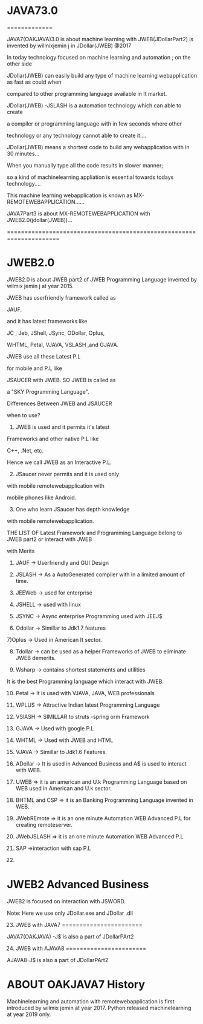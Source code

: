 # JAVA73.0
=============

JAVA7(OAKJAVA)3.0  is   about    machine  learning    with  JWEB(JDollarPart2)   is   invented by   wilmixjemin j  in  JDollar(JWEB) @2017

In  today  technology  focused  on  machine learning  and  automation ;  on  the  other  side
 
 JDollar(JWEB)  can    easily  build  any type  of  machine learning  webapplication   as   fast  as could when
 
 compared   to  other   programming  language  available  in It market.
 
 
 JDollar(JWEB) -JSLASH   is  a  automation  technology  which  can  able  to  create
 
 a   compiler   or   programming  language  with in  few  seconds  where   other
 
 technology or  any  technology  cannot able to  create  it....
 
 
 JDollar(JWEB)  means   a   shortest  code    to  build  any  webapplication   with  in    30 minutes...
 
 
 
 When  you manually  type  all  the  code   results in  slower  manner;
 
 so   a kind  of  machinelearning   appliation  is  essential   towards   todays  technology....
 
 This  machine learning  webapplication   is  known  as   MX-REMOTEWEBAPPLICATION......
 
 JAVA7Part3   is  about    MX-REMOTEWEBAPPLICATION  with  JWEB2.0(jdollar(JWEB))...
 
 =====================================================================

JWEB2.0
=========

JWEB2.0 is about JWEB part2 of JWEB Programming Language invented by wilmix jemin j at year 2015.

JWEB has userfriendly framework called as

JAUF.

and it has latest frameworks like

JC , Jeb, JShell, JSync, ODollar, Oplus,

WHTML, Petal, VJAVA, VSLASH ,and GJAVA.

JWEB use all these Latest P.L

for mobile and P.L like

JSAUCER with JWEB. SO JWEB is called as

a "SKY Programming Language".

Differences Between JWEB and JSAUCER

when to use?

1) JWEB is used and it permits it's latest

Frameworks and other native P.L like

C++, .Net, etc.

Hence we call JWEB as an Interactive P.L.

2) JSaucer never permits and it is used only

with mobile remotewebapplication with

mobile phones like Android.

3) One who learn JSaucer has depth knowledge

with mobile remotewebapplication.

THE LIST OF Latest Framework and Programming Language belong to JWEB part2 or interact with JWEB

with Merits

1) JAUF -> Userfriendly and GUI Design

2) JSLASH -> As a AutoGenerated compiler with in a limited amount of time.

3) JEEWeb -> used for enterprise

4) JSHELL -> used with linux

5) JSYNC -> Async enterprise Programming used with JEEJ$

6) Odollar -> Simillar to Jdk1.7 features

7)Oplus -> Used in American It sector.

8) Tdollar -> can be used as a helper Frameworks of JWEB to eliminate JWEB demerits.

9) Wsharp -> contains shortest statements and utilities

It is the best Programming language which interact with JWEB.

10) Petal -> It is used with VJAVA, JAVA, WEB professionals

11) WPLUS -> Attractive Indian latest Programming Language

12) VSlASH -> SIMILLAR to struts -spring orm Framework

13) GJAVA -> Used with google P.L

14) WHTML -> Used with JWEB and HTML

15) VJAVA -> Simillar to Jdk1.6 Features.

16) ADollar -> It is used in Advanced Business and A$ is used to interact with WEB.

17) UWEB => it is an american and U.k Programming Language based on WEB used in American and U.k sector.

18) BHTML and CSP => it is an Banking Programming Language invented in WEB.

19) JWebREmote => it is an one minute Automation WEB Advanced P.L for creating remoteserver.

20) JWebJSLASH => it is an one minute Automation WEB Advanced P.L

21) SAP =>interaction with sap P.L



22) 
  JWEB2  Advanced Business
=================================
JWEB2  is focused  on  interaction  with JSWORD.

Note: Here  we use  only   JDollar.exe  and JDollar .dll 


23)  JWEB  with  JAVA7
=======================

JAVA7(OAKJAVA) -J$  is  also  a part  of  JDollarPArt2



24)  JWEB  with  AJAVA8
=======================

AJAVA8-J$  is  also  a part  of  JDollarPArt2



ABOUT OAKJAVA7 History
======================
Machinelearning and  automation with remotewebapplication  is  first introduced by  wilmix jemin at year 2017.
Python released  machinelearning  at  year 2019 only.
